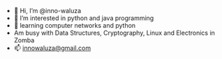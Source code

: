 - 👋 Hi, I’m @inno-waluza
- 👀 I’m interested in python and java programming
- 🌱 learning computer networks and python
- Am busy with Data Structures, Cryptography, Linux and Electronics in Zomba
- 📫 innowaluza@gmail.com

<!---
inno-waluza/inno-waluza is a ✨ special ✨ repository because its `README.md` (this file) appears on your GitHub profile.
You can click the Preview link to take a look at your changes.
--->
